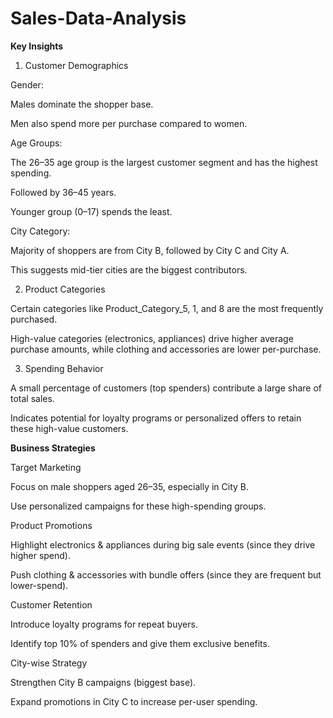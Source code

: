 # Sales-Data-Analysis

**Key Insights**
1. Customer Demographics

Gender:

Males dominate the shopper base.

Men also spend more per purchase compared to women.

Age Groups:

The 26–35 age group is the largest customer segment and has the highest spending.

Followed by 36–45 years.

Younger group (0–17) spends the least.

City Category:

Majority of shoppers are from City B, followed by City C and City A.

This suggests mid-tier cities are the biggest contributors.

2. Product Categories

Certain categories like Product_Category_5, 1, and 8 are the most frequently purchased.

High-value categories (electronics, appliances) drive higher average purchase amounts, while clothing and accessories are lower per-purchase.

3. Spending Behavior

A small percentage of customers (top spenders) contribute a large share of total sales.

Indicates potential for loyalty programs or personalized offers to retain these high-value customers.

**Business Strategies**

Target Marketing

Focus on male shoppers aged 26–35, especially in City B.

Use personalized campaigns for these high-spending groups.

Product Promotions

Highlight electronics & appliances during big sale events (since they drive higher spend).

Push clothing & accessories with bundle offers (since they are frequent but lower-spend).

Customer Retention

Introduce loyalty programs for repeat buyers.

Identify top 10% of spenders and give them exclusive benefits.

City-wise Strategy

Strengthen City B campaigns (biggest base).

Expand promotions in City C to increase per-user spending.
